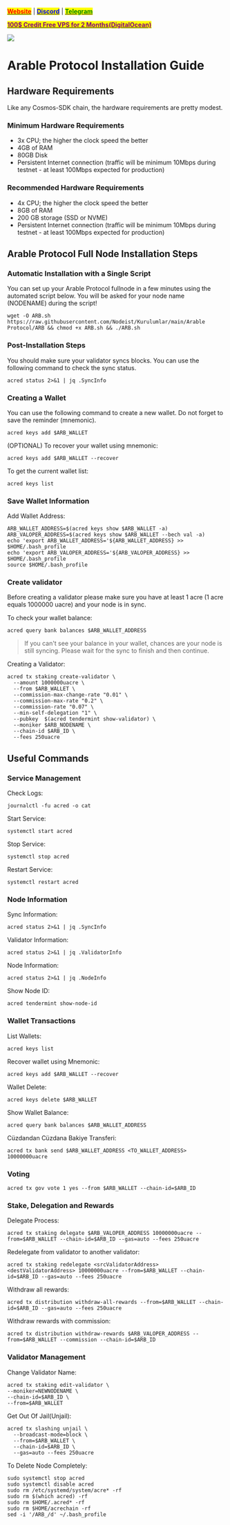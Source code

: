 &#x20;                                                       [<mark style="color:red;">**Website**</mark>](https://nodeist.net/) | [<mark style="color:blue;">**Discord**</mark>](https://discord.gg/ypx7mJ6Zzb) | [<mark style="color:green;">**Telegram**</mark>](https://t.me/noodeist)

&#x20;                                     [<mark style="color:purple;">**100$ Credit Free VPS for 2 Months(DigitalOcean)**</mark>](https://www.digitalocean.com/?refcode=410c988c8b3e&utm_campaign=Referral_Invite&utm_medium=Referral_Program&utm_source=badge)

![](https://i.hizliresim.com/5yr9202.png)

# Arable Protocol Installation Guide
## Hardware Requirements
Like any Cosmos-SDK chain, the hardware requirements are pretty modest.

### Minimum Hardware Requirements
  - 3x CPU; the higher the clock speed the better
  - 4GB of RAM
  - 80GB Disk
  - Persistent Internet connection (traffic will be minimum 10Mbps during testnet - at least 100Mbps expected for production)

### Recommended Hardware Requirements
  - 4x CPU; the higher the clock speed the better
  - 8GB of RAM
  - 200 GB storage (SSD or NVME)
  - Persistent Internet connection (traffic will be minimum 10Mbps during testnet - at least 100Mbps expected for production)

## Arable Protocol Full Node Installation Steps
### Automatic Installation with a Single Script
You can set up your Arable Protocol fullnode in a few minutes using the automated script below.
You will be asked for your node name (NODENAME) during the script!

```
wget -O ARB.sh https://raw.githubusercontent.com/Nodeist/Kurulumlar/main/Arable Protocol/ARB && chmod +x ARB.sh && ./ARB.sh
```

### Post-Installation Steps

You should make sure your validator syncs blocks.
You can use the following command to check the sync status.
```
acred status 2>&1 | jq .SyncInfo
```

### Creating a Wallet
You can use the following command to create a new wallet. Do not forget to save the reminder (mnemonic).
```
acred keys add $ARB_WALLET
```

(OPTIONAL) To recover your wallet using mnemonic:
```
acred keys add $ARB_WALLET --recover
```

To get the current wallet list:
```
acred keys list
```

### Save Wallet Information
Add Wallet Address:
```
ARB_WALLET_ADDRESS=$(acred keys show $ARB_WALLET -a)
ARB_VALOPER_ADDRESS=$(acred keys show $ARB_WALLET --bech val -a)
echo 'export ARB_WALLET_ADDRESS='${ARB_WALLET_ADDRESS} >> $HOME/.bash_profile
echo 'export ARB_VALOPER_ADDRESS='${ARB_VALOPER_ADDRESS} >> $HOME/.bash_profile
source $HOME/.bash_profile
```


### Create validator
Before creating a validator please make sure you have at least 1 acre (1 acre equals 1000000 uacre) and your node is in sync.

To check your wallet balance:
```
acred query bank balances $ARB_WALLET_ADDRESS
```
> If you can't see your balance in your wallet, chances are your node is still syncing. Please wait for the sync to finish and then continue.

Creating a Validator:
```
acred tx staking create-validator \
  --amount 1000000uacre \
  --from $ARB_WALLET \
  --commission-max-change-rate "0.01" \
  --commission-max-rate "0.2" \
  --commission-rate "0.07" \
  --min-self-delegation "1" \
  --pubkey  $(acred tendermint show-validator) \
  --moniker $ARB_NODENAME \
  --chain-id $ARB_ID \
  --fees 250uacre
```



## Useful Commands
### Service Management
Check Logs:
```
journalctl -fu acred -o cat
```

Start Service:
```
systemctl start acred
```

Stop Service:
```
systemctl stop acred
```

Restart Service:
```
systemctl restart acred
```

### Node Information
Sync Information:
```
acred status 2>&1 | jq .SyncInfo
```

Validator Information:
```
acred status 2>&1 | jq .ValidatorInfo
```

Node Information:
```
acred status 2>&1 | jq .NodeInfo
```

Show Node ID:
```
acred tendermint show-node-id
```

### Wallet Transactions
List Wallets:
```
acred keys list
```

Recover wallet using Mnemonic:
```
acred keys add $ARB_WALLET --recover
```

Wallet Delete:
```
acred keys delete $ARB_WALLET
```

Show Wallet Balance:
```
acred query bank balances $ARB_WALLET_ADDRESS
```

Cüzdandan Cüzdana Bakiye Transferi:
```
acred tx bank send $ARB_WALLET_ADDRESS <TO_WALLET_ADDRESS> 10000000uacre
```

### Voting
```
acred tx gov vote 1 yes --from $ARB_WALLET --chain-id=$ARB_ID
```

### Stake, Delegation and Rewards
Delegate Process:
```
acred tx staking delegate $ARB_VALOPER_ADDRESS 10000000uacre --from=$ARB_WALLET --chain-id=$ARB_ID --gas=auto --fees 250uacre
```

Redelegate from validator to another validator:
```
acred tx staking redelegate <srcValidatorAddress> <destValidatorAddress> 10000000uacre --from=$ARB_WALLET --chain-id=$ARB_ID --gas=auto --fees 250uacre
```

Withdraw all rewards:
```
acred tx distribution withdraw-all-rewards --from=$ARB_WALLET --chain-id=$ARB_ID --gas=auto --fees 250uacre
```

Withdraw rewards with commission:
```
acred tx distribution withdraw-rewards $ARB_VALOPER_ADDRESS --from=$ARB_WALLET --commission --chain-id=$ARB_ID
```

### Validator Management
Change Validator Name:
```
acred tx staking edit-validator \
--moniker=NEWNODENAME \
--chain-id=$ARB_ID \
--from=$ARB_WALLET
```

Get Out Of Jail(Unjail): 
```
acred tx slashing unjail \
  --broadcast-mode=block \
  --from=$ARB_WALLET \
  --chain-id=$ARB_ID \
  --gas=auto --fees 250uacre
```

To Delete Node Completely:
```
sudo systemctl stop acred
sudo systemctl disable acred
sudo rm /etc/systemd/system/acre* -rf
sudo rm $(which acred) -rf
sudo rm $HOME/.acred* -rf
sudo rm $HOME/acrechain -rf
sed -i '/ARB_/d' ~/.bash_profile
```
  